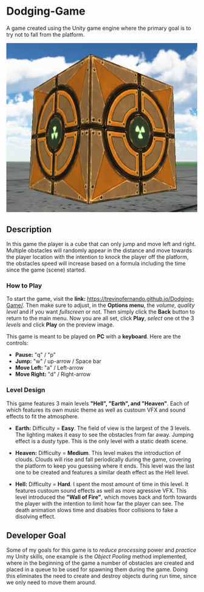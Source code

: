 # Dodging-Game
A game created using the Unity game engine where the primary goal is to try not to fall from the platform.

![alt text](https://raw.githubusercontent.com/trevinofernando/Dodging-Game/master/New%20Unity%20Project/Assets/Imports/Imgs/DodgingGameIcon.png)

## Description

In this game the player is a cube that can only jump and move left and right. Multiple obstacles will randomly appear in the distance and move towards the player location with the intention to knock the player off the platform, the obstacles speed will increase based on a formula including the time since the game (scene) started.

### How to Play

To start the game, visit the **link:** https://trevinofernando.github.io/Dodging-Game/. Then make sure to adjust, in the **Options menu**, the *volume, quality level* and if you want *fullscreen* or not. Then simply click the **Back** button to return to the main menu. Now you are all set, click **Play**, *select* one ot the 3 *levels* and click **Play** on the preview image.

This game is meant to be played on **PC** with a **keyboard**. Here are the controls:
* **Pause:** "q" / "p"
* **Jump:** "w" / up-arrow / Space bar
* **Move Left:** "a" / Left-arrow
* **Move Right:** "d" / Right-arrow

### Level Design

This game features 3 main levels **"Hell", "Earth", and "Heaven"**. Each of which features its own music theme as well as custoum VFX and sound effects to fit the atmosphere.

* **Earth:** Difficulty = **Easy**. The field of view is the largest of the 3 levels. The lighting makes it easy to see the obstacles from far away. Jumping effect is a dusty type. This is the only level with a static death scene.

* **Heaven:** Difficulty = **Medium**. This level makes the introduction of clouds. Clouds will rise and fall periodically during the game, covering the platform to keep you guessing where it ends. This level was the last one to be created and features a similar death effect as the Hell level.

* **Hell:** Difficulty = **Hard**. I spent the most amount of time in this level. It features custoum sound effects as well as more agressive VFX. This level introduced the **"Wall of Fire"**, which moves back and forth towards the player with the intention to limit how far the player can see. The death animation slows time and disables floor collisions to fake a disolving effect.

## Developer Goal

Some of my goals for this game is to *reduce processing* power and *practice* my Unity skills, one example is the *Object Pooling* method implemented, where in the beginning of the game a number of obstacles are created and placed in a queue to be used for spawning them during the game. Doing this eliminates the need to create and destroy objects during run time, since we only need to move them around. 

